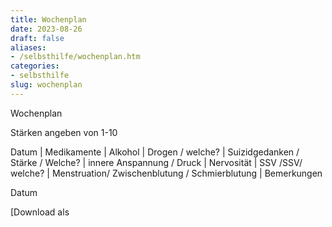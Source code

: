 ```yaml
---
title: Wochenplan
date: 2023-08-26
draft: false
aliases:
- /selbsthilfe/wochenplan.htm
categories:
- selbsthilfe
slug: wochenplan
---
```




Wochenplan

Stärken
angeben von 1-10

Datum | Medikamente | Alkohol | Drogen / welche? | Suizidgedanken / Stärke / Welche? | innere Anspannung / Druck | Nervosität | SSV /SSV/ welche? | Menstruation/ Zwischenblutung /
        Schmierblutung | Bemerkungen








Datum

[Download als
